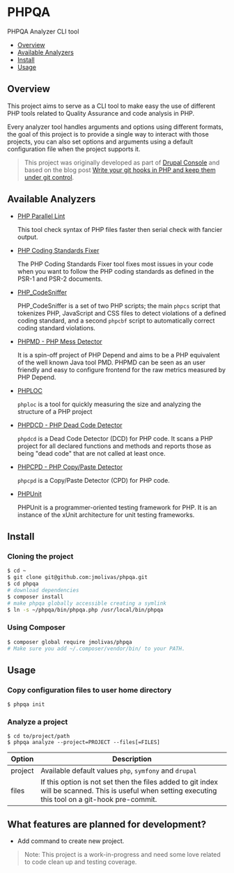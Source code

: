 PHPQA
=============================================
PHPQA Analyzer CLI tool

<!-- START doctoc generated TOC please keep comment here to allow auto update -->
<!-- DON'T EDIT THIS SECTION, INSTEAD RE-RUN doctoc TO UPDATE -->

- [Overview](#overview)
- [Available Analyzers](#available-analyzers)
- [Install](#install)
- [Usage](#usage)

<!-- END doctoc generated TOC please keep comment here to allow auto update -->

## Overview
This project aims to serve as a CLI tool to make easy the use of different PHP tools related to Quality Assurance and code analysis in PHP.

Every analyzer tool handles arguments and options using different formats, the goal of this project is to provide a single way to interact with those projects, you can also set options and arguments using a default configuration file when the project supports it.

> This project was originally developed as part of [Drupal Console](https://github.com/hechoendrupal/DrupalConsole) and based on the blog post [Write your git hooks in PHP and keep them under git control](http://carlosbuenosvinos.com/write-your-git-hooks-in-php-and-keep-them-under-git-control/).

## Available Analyzers

- [PHP Parallel Lint](https://github.com/JakubOnderka/PHP-Parallel-Lint)

  This tool check syntax of PHP files faster then serial check with fancier output.

- [PHP Coding Standards Fixer](https://github.com/FriendsOfPHP/PHP-CS-Fixer)

  The PHP Coding Standards Fixer tool fixes most issues in your code when you want to follow the PHP coding standards as defined in the PSR-1 and PSR-2 documents.

- [PHP_CodeSniffer](https://github.com/squizlabs/PHP_CodeSniffer)

  PHP_CodeSniffer is a set of two PHP scripts; the main `phpcs` script that tokenizes PHP, JavaScript and CSS files to detect violations of a defined coding standard, and a second `phpcbf` script to automatically correct coding standard violations.

- [PHPMD - PHP Mess Detector](http://phpmd.org/)

   It is a spin-off project of PHP Depend and aims to be a PHP equivalent of the well known Java tool PMD. PHPMD can be seen as an user friendly and easy to configure frontend for the raw metrics measured by PHP Depend.
   
- [PHPLOC](https://github.com/sebastianbergmann/phploc)

  `phploc` is a tool for quickly measuring the size and analyzing the structure of a PHP project
  
- [PHPDCD - PHP Dead Code Detector](https://github.com/sebastianbergmann/phpdcd)

  `phpdcd` is a Dead Code Detector (DCD) for PHP code. It scans a PHP project for all declared functions and methods and reports those as being "dead code" that are not called at least once.

- [PHPCPD - PHP Copy/Paste Detector](https://github.com/sebastianbergmann/phpcpd)

  `phpcpd` is a Copy/Paste Detector (CPD) for PHP code.

- [PHPUnit](https://phpunit.de/)

  PHPUnit is a programmer-oriented testing framework for PHP. It is an instance of the xUnit architecture for unit testing frameworks.

## Install

### Cloning the project
```bash
$ cd ~
$ git clone git@github.com:jmolivas/phpqa.git
$ cd phpqa
# download dependencies
$ composer install
# make phpqa globally accessible creating a symlink 
$ ln -s ~/phpqa/bin/phpqa.php /usr/local/bin/phpqa
```

### Using Composer
```bash
$ composer global require jmolivas/phpqa
# Make sure you add ~/.composer/vendor/bin/ to your PATH.
```

## Usage

### Copy configuration files to user home directory 
```
$ phpqa init
```

### Analyze a project
``` 
$ cd to/project/path
$ phpqa analyze --project=PROJECT --files[=FILES] 
```

| Option  | Description | 
| ------- | ----------------------------- |  
| project | Available default values `php`, `symfony` and `drupal` |
| files   | If this option is not set then the files added to git index will be scanned. This is useful when setting executing this tool on a git-hook pre-commit. |    

## What features are planned for development?
- Add command to create new project.

> Note: This project is a work-in-progress and need some love related to code clean up and testing coverage.
